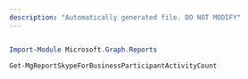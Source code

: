 ```yaml
---
description: "Automatically generated file. DO NOT MODIFY"
---
```


```powershell

Import-Module Microsoft.Graph.Reports

Get-MgReportSkypeForBusinessParticipantActivityCount

```